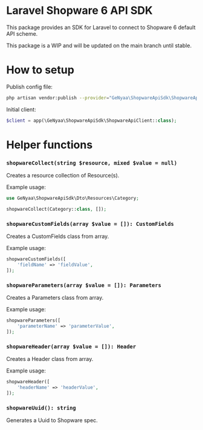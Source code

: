 # Laravel Shopware 6 API SDK

This package provides an SDK for Laravel to connect to Shopware 6 default API scheme.

This package is a WIP and will be updated on the main branch until stable.

# How to setup

Publish config file:

```bash
php artisan vendor:publish --provider="GeNyaa\ShopwareApiSdk\ShopwareApiSdkServiceProvider" --tag="config"
```

Initial client:
```php
$client = app(\GeNyaa\ShopwareApiSdk\ShopwareApiClient::class);
```

# Helper functions

### `shopwareCollect(string $resource, mixed $value = null)`

Creates a resource collection of Resource(s).

Example usage:
```php
use GeNyaa\ShopwareApiSdk\Dto\Resources\Category;

shopwareCollect(Category::class, []);
```

### `shopwareCustomFields(array $value = []): CustomFields`

Creates a CustomFields class from array.

Example usage:
```php
shopwareCustomFields([
    'fieldName' => 'fieldValue',
]);
```

### `shopwareParameters(array $value = []): Parameters`

Creates a Parameters class from array.

Example usage:
```php
shopwareParameters([
    'parameterName' => 'parameterValue',
]);
```

### `shopwareHeader(array $value = []): Header`

Creates a Header class from array.

Example usage:
```php
shopwareHeader([
    'headerName' => 'headerValue',
]);
```

### `shopwareUuid(): string`

Generates a Uuid to Shopware spec.
